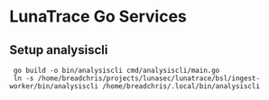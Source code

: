 # LunaTrace Go Services

## Setup analysiscli
```shell
 go build -o bin/analysiscli cmd/analysiscli/main.go
 ln -s /home/breadchris/projects/lunasec/lunatrace/bsl/ingest-worker/bin/analysiscli /home/breadchris/.local/bin/analysiscli
```
